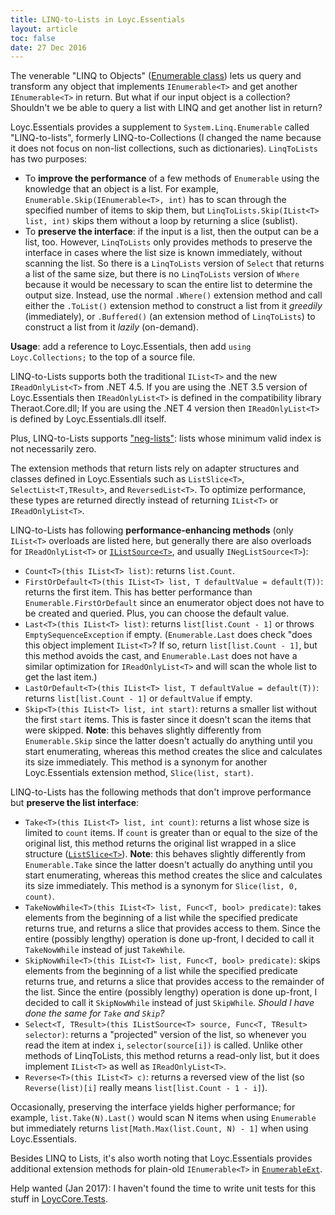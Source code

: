 ```yaml
---
title: LINQ-to-Lists in Loyc.Essentials
layout: article
toc: false
date: 27 Dec 2016
---
```


The venerable "LINQ to Objects" ([Enumerable class](https://msdn.microsoft.com/en-us/library/system.linq.enumerable(v=vs.110).aspx)) lets us query and transform any object that implements `IEnumerable<T>` and get another `IEnumerable<T>` in return. But what if our input object is a collection? Shouldn't we be able to query a list with LINQ and get another list in return?

Loyc.Essentials provides a supplement to `System.Linq.Enumerable` called "LINQ-to-lists", formerly LINQ-to-Collections (I changed the name because it does not focus on non-list collections, such as dictionaries). `LinqToLists` has two purposes:

- To **improve the performance** of a few methods of `Enumerable` using the knowledge that an object is a list. For example, `Enumerable.Skip(IEnumerable<T>, int)` has to scan through the specified number of items to skip them, but `LinqToLists.Skip(IList<T> list, int)` skips them without a loop by returning a slice (sublist).
- To **preserve the interface**: if the input is a list, then the output can be a list, too. However, `LinqToLists` only provides methods to preserve the interface in cases where the list size is known immediately, without scanning the list. So there is a `LinqToLists` version of `Select` that returns a list of the same size, but there is no `LinqToLists` version of `Where` because it would be necessary to scan the entire list to determine the output size. Instead, use the normal `.Where()` extension method and call either the `.ToList()` extension method to construct a list from it _greedily_ (immediately), or `.Buffered()` (an extension method of `LinqToLists`) to construct a list from it _lazily_ (on-demand).

**Usage**: add a reference to Loyc.Essentials, then add `using Loyc.Collections;` to the top of a source file.

LINQ-to-Lists supports both the traditional `IList<T>` and the new `IReadOnlyList<T>` from .NET 4.5. If you are using the .NET 3.5 version of Loyc.Essentials then `IReadOnlyList<T>` is defined in the compatibility library Theraot.Core.dll; If you are using the .NET 4 version then `IReadOnlyList<T>` is defined by Loyc.Essentials.dll itself.

Plus, LINQ-to-Lists supports ["neg-lists"](http://ecsharp.net/doc/code/interfaceLoyc_1_1Collections_1_1INegListSource.html): lists whose minimum valid index is not necessarily zero.

The extension methods that return lists rely on adapter structures and classes defined in Loyc.Essentials such as `ListSlice<T>`, `SelectList<T,TResult>`, and `ReversedList<T>`. To optimize performance, these types are returned directly instead of returning `IList<T>` or `IReadOnlyList<T>`.

LINQ-to-Lists has following **performance-enhancing methods** (only `IList<T>` overloads are listed here, but generally there are also overloads for `IReadOnlyList<T>` or [`IListSource<T>`](http://ecsharp.net/doc/code/interfaceLoyc_1_1Collections_1_1IListSource.html), and usually `INegListSource<T>`):

- `Count<T>(this IList<T> list)`: returns `list.Count`.
- `FirstOrDefault<T>(this IList<T> list, T defaultValue = default(T))`: returns the first item. This has better performance than `Enumerable.FirstOrDefault` since an enumerator object does not have to be created and queried. Plus, you can choose the default value.
- `Last<T>(this IList<T> list)`: returns `list[list.Count - 1]` or throws `EmptySequenceException` if empty. (`Enumerable.Last` does check "does this object implement `IList<T>`? If so, return `list[list.Count - 1]`, but this method avoids the cast, and `Enumerable.Last` does not have a similar optimization for `IReadOnlyList<T>` and will scan the whole list to get the last item.)
- `LastOrDefault<T>(this IList<T> list, T defaultValue = default(T))`: returns `list[list.Count - 1]` or `defaultValue` if empty.
- `Skip<T>(this IList<T> list, int start)`: returns a smaller list without the first `start` items. This is faster since it doesn't scan the items that were skipped. **Note**: this behaves slightly differently from `Enumerable.Skip` since the latter doesn't actually do anything until you start enumerating, whereas this method creates the slice and calculates its size immediately. This method is a synonym for another Loyc.Essentials extension method, `Slice(list, start)`.

LINQ-to-Lists has the following methods that don't improve performance but **preserve the list interface**:

- `Take<T>(this IList<T> list, int count)`: returns a list whose size is limited to `count` items. If `count` is greater than or equal to the size of the original list, this method returns the original list wrapped in a slice structure ([`ListSlice<T>`](http://ecsharp.net/doc/code/structLoyc_1_1Collections_1_1ListSlice.html)). **Note**: this behaves slightly differently from `Enumerable.Take` since the latter doesn't actually do anything until you start enumerating, whereas this method creates the slice and calculates its size immediately. This method is a synonym for `Slice(list, 0, count)`.
- `TakeNowWhile<T>(this IList<T> list, Func<T, bool> predicate)`: takes elements from the beginning of a list while the specified predicate returns true, and returns a slice that provides access to them. Since the entire (possibly lengthy) operation is done up-front, I decided to call it `TakeNowWhile` instead of just `TakeWhile`.
- `SkipNowWhile<T>(this IList<T> list, Func<T, bool> predicate)`: skips elements from the beginning of a list while the specified predicate returns true, and returns a slice that provides access to the remainder of the list. Since the entire (possibly lengthy) operation is done up-front, I decided to call it `SkipNowWhile` instead of just `SkipWhile`. _Should I have done the same for `Take` and `Skip`?_
- `Select<T, TResult>(this IListSource<T> source, Func<T, TResult> selector)`: returns a "projected" version of the list, so whenever you read the item at index `i`, `selector(source[i])` is called. Unlike other methods of LinqToLists, this method returns a read-only list, but it does implement `IList<T>` as well as `IReadOnlyList<T>`.
- `Reverse<T>(this IList<T> c)`: returns a reversed view of the list (so `Reverse(list)[i]` really means `list[list.Count - 1 - i]`).

Occasionally, preserving the interface yields higher performance; for example, `list.Take(N).Last()` would scan N items when using `Enumerable` but immediately returns `list[Math.Max(list.Count, N) - 1]` when using Loyc.Essentials.

Besides LINQ to Lists, it's also worth noting that Loyc.Essentials provides additional extension methods for plain-old `IEnumerable<T>` in [`EnumerableExt`](http://ecsharp.net/doc/code/classLoyc_1_1Collections_1_1EnumerableExt.html).

Help wanted (Jan 2017): I haven't found the time to write unit tests for this stuff in [LoycCore.Tests](https://github.com/loycnet/ecsharp/tree/master/Core/Tests/Essentials).
